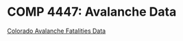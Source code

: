 # COMP 4447: Avalanche Data

[Colorado Avalanche Fatalities Data](https://avalanche.state.co.us/sites/default/files/2022-11/Accidents_2022_PUBLIC.xlsx)
